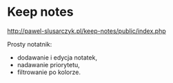 # Keep notes 
http://pawel-slusarczyk.pl/keep-notes/public/index.php

Prosty notatnik:
- dodawanie i edycja notatek,
- nadawanie priorytetu,
- filtrowanie po kolorze.
